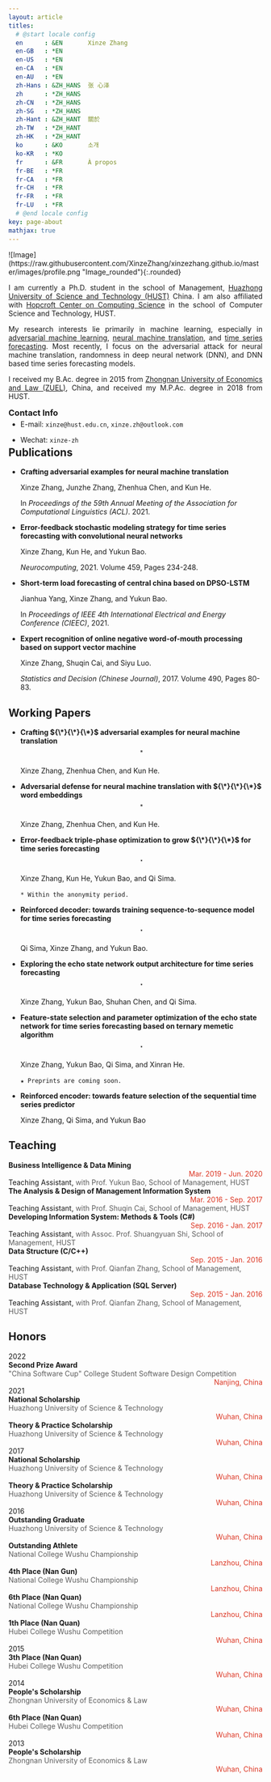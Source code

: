 ```yaml
---
layout: article
titles:
  # @start locale config
  en      : &EN       Xinze Zhang
  en-GB   : *EN
  en-US   : *EN
  en-CA   : *EN
  en-AU   : *EN
  zh-Hans : &ZH_HANS  张 心泽
  zh      : *ZH_HANS
  zh-CN   : *ZH_HANS
  zh-SG   : *ZH_HANS
  zh-Hant : &ZH_HANT  關於
  zh-TW   : *ZH_HANT
  zh-HK   : *ZH_HANT
  ko      : &KO       소개
  ko-KR   : *KO
  fr      : &FR       À propos
  fr-BE   : *FR
  fr-CA   : *FR
  fr-CH   : *FR
  fr-FR   : *FR
  fr-LU   : *FR
  # @end locale config
key: page-about
mathjax: true
---
```


<div class="grid-container">
<div class="grid grid--p-2">
<div class="cell cell--12 cell--md-3 " markdown='1'>
![Image](https://raw.githubusercontent.com/XinzeZhang/xinzezhang.github.io/master/images/profile.png "Image_rounded"){:.rounded}
</div>
<div class="cell cell--12 cell--md-auto" style="text-align: justify"   markdown='1'>

I am currently a Ph.D. student in the school of Management, [Huazhong University of Science and Technology (HUST)](http://english.hust.edu.cn/) China. I am also affiliated with [Hopcroft Center on Computing Science](http://mathcenter.hust.edu.cn/Research_Groups/John_Hopcroft_Lab_for_Data_Science.htm) in the school of Computer Science and Technology, HUST.

My research interests lie primarily in machine learning, especially in [adversarial machine learning](https://en.wikipedia.org/wiki/Adversarial_machine_learning), [neural machine translation](https://en.wikipedia.org/wiki/Neural_machine_translation), and [time series forecasting](https://en.wikipedia.org/wiki/Time_series#Prediction_and_forecasting). Most recently, I focus on the adversarial attack for neural machine translation, randomness in deep neural network (DNN), and DNN based time series forecasting models.

I received my B.Ac. degree in 2015 from [Zhongnan University of Economics and Law (ZUEL)](http://english.zuel.edu.cn//), China, and received my M.P.Ac. degree in 2018 from HUST.
</div>
</div>
</div>

<h3 style="margin-top: auto;margin-bottom: -10px;">Contact Info</h3>
<div class="grid grid--px-2" style="margin-top: -10px;margin-bottom: -25px;">
  <div class="cell cell--shrink" style="text-align: left" markdown="1">

  - E-mail: `xinze@hust.edu.cn`, `xinze.zh@outlook.com`
  </div>
  <div class="cell cell--shrink" style="text-align: left" markdown="1">

  - Wechat: `xinze-zh`
  </div>
</div>

## Publications

- **Crafting adversarial examples for neural machine translation**

    Xinze Zhang, Junzhe Zhang, Zhenhua Chen, and Kun He.

    In *Proceedings of the 59th Annual Meeting of the Association for Computational Linguistics (ACL)*. 2021.

- **Error-feedback stochastic modeling strategy for time series forecasting with convolutional neural networks**

    Xinze Zhang, Kun He, and Yukun Bao.

    *Neurocomputing*, 2021. Volume 459, Pages 234-248.

- **Short-term load forecasting of central china based on DPSO-LSTM**

    Jianhua Yang, Xinze Zhang, and Yukun Bao.

    In *Proceedings of IEEE 4th International Electrical and Energy Conference (CIEEC)*, 2021.

- **Expert recognition of online negative word-of-mouth processing based on support vector machine**

    Xinze Zhang, Shuqin Cai, and Siyu Luo.

    *Statistics and Decision (Chinese Journal)*, 2017. Volume 490, Pages 80-83.

## Working Papers
- **Crafting ${\*}{\*}{\*}$ adversarial examples for neural machine translation**$$^\ast$$

    Xinze Zhang, Zhenhua Chen, and Kun He.

- **Adversarial defense for neural machine translation with ${\*}{\*}{\*}$ word embeddings**$$^\ast$$

    Xinze Zhang, Zhenhua Chen, and Kun He.

- **Error-feedback triple-phase optimization to grow ${\*}{\*}{\*}$ for time series forecasting**$$^\star$$

    Xinze Zhang, Kun He, Yukun Bao, and Qi Sima.

    `* Within the anonymity period.`

- **Reinforced decoder: towards training sequence-to-sequence model for time series forecasting**$$^\star$$

    Qi Sima, Xinze Zhang, and Yukun Bao.

- **Exploring the echo state network output architecture for time series forecasting**$$^\star$$

    Xinze Zhang, Yukun Bao, Shuhan Chen, and Qi Sima.
    
- **Feature-state selection and parameter optimization of the echo state network for time series forecasting based on ternary memetic algorithm**$$^\star$$    
    
    Xinze Zhang, Yukun Bao, Qi Sima, and Xinran He.

    `★ Preprints are coming soon.`

- **Reinforced encoder: towards feature selection of the sequential time series predictor**

    Xinze Zhang, Qi Sima, and Yukun Bao

<!-- - **Multi-stage input selection of deep neural networks for time series forecasting**$$^\star$$

    Xinze Zhang, Siyue Yang, Qi Sima, and Yukun Bao. -->


## Teaching

<div class="grid grid--px-1">

<div class="cell cell--12 cell--md-9" style="text-align: left" >
<b>Business Intelligence & Data Mining</b>
</div>
<div class="cell cell--12 cell--md-3 "  style="text-align: right;color:#DC3522">
Mar. 2019 - Jun. 2020
</div>
<div class="cell cell--12 cell--md-12 " style="text-align: left" >
Teaching Assistant, 
<font color="#5D5D5D">
with Prof. Yukun Bao, School of Management, HUST
</font>
</div>


<div class="cell cell--12 cell--md-9" style="text-align: left" >
<b>The Analysis & Design of Management Information System</b>
</div>
<div class="cell cell--12 cell--md-3 "  style="text-align: right;color:#DC3522">
Mar. 2016 - Sep. 2017
</div>
<div class="cell cell--12 cell--md-12 " style="text-align: left;display: inline-block;"  >
Teaching Assistant,
<font color="#5D5D5D">
with Prof. Shuqin Cai, School of Management, HUST
</font>
</div>


<div class="cell cell--12 cell--md-9" style="text-align: left" >
<b>Developing Information System: Methods & Tools (C#)</b>
</div>
<div class="cell cell--12 cell--md-3 "  style="text-align: right;color:#DC3522">
Sep. 2016 - Jan. 2017
</div>
<div class="cell cell--12 cell--md-12 " style="text-align: left" >
Teaching Assistant,
<font color="#5D5D5D">
with Assoc. Prof. Shuangyuan Shi, School of Management, HUST
</font>
</div>


<div class="cell cell--12 cell--md-9" style="text-align: left" >
<b>Data Structure (C/C++)</b>
</div>
<div class="cell cell--12 cell--md-3 "  style="text-align: right;color:#DC3522">
Sep. 2015 - Jan. 2016
</div>
<div class="cell cell--12 cell--md-12 " style="text-align: left" >
Teaching Assistant,
<font color="#5D5D5D">
with Prof. Qianfan Zhang, School of Management, HUST
</font>
</div>


<div class="cell cell--12 cell--md-9" style="text-align: left" >
<b>Database Technology & Application (SQL Server)</b>
</div>
<div class="cell cell--12 cell--md-3 "  style="text-align: right;color:#DC3522">
Sep. 2015 - Jan. 2016
</div>
<div class="cell cell--12 cell--md-12 " style="text-align: left" >
Teaching Assistant,
<font color="#5D5D5D">
with Prof. Qianfan Zhang, School of Management, HUST
</font>
</div>

</div>

## Honors 

<div class="grid-container">
<div class="grid grid--px-1">

<div class="cell cell--12 cell--md-1 " >
2022
</div>
<div class="cell cell--12 cell--md-4" style="text-align: justify">
<b>Second Prize Award</b>
</div>
<div class="cell cell--12 cell--md-5" style="text-align: justify;color:#5D5D5D" >
"China Software Cup" College Student Software Design Competition
</div>
<div class="cell cell--12 cell--md-2" style="text-align: right;color:#DC3522" >
Nanjing, China
</div>

<div class="cell cell--12 cell--md-1 " >
2021
</div>
<div class="cell cell--12 cell--md-4" style="text-align: justify">
<b>National Scholarship</b>
</div>
<div class="cell cell--12 cell--md-5" style="text-align: justify;color:#5D5D5D" >
Huazhong University of Science & Technology
</div>
<div class="cell cell--12 cell--md-2" style="text-align: right;color:#DC3522" >
Wuhan, China
</div>

<div class="cell cell--12 cell--md-1 " >
</div>
<div class="cell cell--12 cell--md-4" style="text-align: justify" >
<b>Theory & Practice Scholarship</b>
</div>
<div class="cell cell--12 cell--md-5" style="text-align: justify;color:#5D5D5D" >
Huazhong University of Science & Technology
</div>
<div class="cell cell--12 cell--md-2" style="text-align: right;color:#DC3522" >
Wuhan, China
</div>

<div class="cell cell--12 cell--md-1 " >
2017
</div>
<div class="cell cell--12 cell--md-4" style="text-align: justify" >
<b>National Scholarship</b>
</div>
<div class="cell cell--12 cell--md-5" style="text-align: justify;color:#5D5D5D" >
Huazhong University of Science & Technology
</div>
<div class="cell cell--12 cell--md-2" style="text-align: right;color:#DC3522" >
Wuhan, China
</div>

<div class="cell cell--12 cell--md-1 " >

</div>
<div class="cell cell--12 cell--md-4" style="text-align: justify" >
<b>Theory & Practice Scholarship</b>
</div>
<div class="cell cell--12 cell--md-5" style="text-align: justify;color:#5D5D5D" >
Huazhong University of Science & Technology
</div>
<div class="cell cell--12 cell--md-2" style="text-align: right;color:#DC3522" >
Wuhan, China
</div>

<div class="cell cell--12 cell--md-1 " >
2016
</div>
<div class="cell cell--12 cell--md-4" style="text-align: justify" >
<b>Outstanding Graduate </b>
</div>
<div class="cell cell--12 cell--md-5" style="text-align: justify;color:#5D5D5D" >
Huazhong University of Science & Technology
</div>
<div class="cell cell--12 cell--md-2" style="text-align: right;color:#DC3522" >
Wuhan, China
</div>

<div class="cell cell--12 cell--md-1 " >

</div>
<div class="cell cell--12 cell--md-4" style="text-align: justify" >
<b>Outstanding Athlete </b>
</div>
<div class="cell cell--12 cell--md-5" style="text-align: justify;color:#5D5D5D" >
National College Wushu Championship
</div>
<div class="cell cell--12 cell--md-2" style="text-align: right;color:#DC3522" >
Lanzhou, China
</div>


<div class="cell cell--12 cell--md-1 " >

</div>
<div class="cell cell--12 cell--md-4" style="text-align: justify" >
<b>4th Place (Nan Gun)</b>
</div>
<div class="cell cell--12 cell--md-5" style="text-align: justify;color:#5D5D5D" >
National College Wushu Championship
</div>
<div class="cell cell--12 cell--md-2" style="text-align: right;color:#DC3522" >
Lanzhou, China
</div>

<div class="cell cell--12 cell--md-1 " >

</div>
<div class="cell cell--12 cell--md-4" style="text-align: justify" >
<b>6th Place (Nan Quan)</b>
</div>
<div class="cell cell--12 cell--md-5" style="text-align: justify;color:#5D5D5D" >
National College Wushu Championship
</div>
<div class="cell cell--12 cell--md-2" style="text-align: right;color:#DC3522" >
Lanzhou, China
</div>

<div class="cell cell--12 cell--md-1 " >

</div>
<div class="cell cell--12 cell--md-4" style="text-align: justify" >
<b>1th Place (Nan Quan)</b>
</div>
<div class="cell cell--12 cell--md-5" style="text-align: justify;color:#5D5D5D" >
Hubei College Wushu Competition
</div>
<div class="cell cell--12 cell--md-2" style="text-align: right;color:#DC3522" >
Wuhan, China
</div>

<div class="cell cell--12 cell--md-1 " >
2015
</div>
<div class="cell cell--12 cell--md-4" style="text-align: justify" >
<b>3th Place (Nan Quan)</b>
</div>
<div class="cell cell--12 cell--md-5" style="text-align: justify;color:#5D5D5D" >
Hubei College Wushu Competition
</div>
<div class="cell cell--12 cell--md-2" style="text-align: right;color:#DC3522" >
Wuhan, China
</div>

<div class="cell cell--12 cell--md-1 " >
2014
</div>
<div class="cell cell--12 cell--md-4" style="text-align: justify" >
<b>People's Scholarship</b>
</div>
<div class="cell cell--12 cell--md-5" style="text-align: justify;color:#5D5D5D" >
Zhongnan University of Economics & Law
</div>
<div class="cell cell--12 cell--md-2" style="text-align: right;color:#DC3522" >
Wuhan, China
</div>

<div class="cell cell--12 cell--md-1 " >
</div>
<div class="cell cell--12 cell--md-4" style="text-align: justify" >
<b>6th Place (Nan Quan)</b>
</div>
<div class="cell cell--12 cell--md-5" style="text-align: justify;color:#5D5D5D" >
Hubei College Wushu Competition
</div>
<div class="cell cell--12 cell--md-2" style="text-align: right;color:#DC3522" >
Wuhan, China
</div>

<div class="cell cell--12 cell--md-1 " >
2013
</div>
<div class="cell cell--12 cell--md-4" style="text-align: justify" >
<b>People's Scholarship</b>
</div>
<div class="cell cell--12 cell--md-5" style="text-align: justify;color:#5D5D5D" >
Zhongnan University of Economics & Law
</div>
<div class="cell cell--12 cell--md-2" style="text-align: right;color:#DC3522" >
Wuhan, China
</div>



</div>
</div>